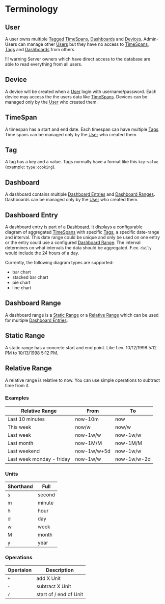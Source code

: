 # Terminology

## User

A user owns multiple [Tagged](#tags) [TimeSpans](#timespan), [Dashboards](#dashboard) and [Devices](#device).
Admin-Users can manage other [Users](#user) but they have no access to [TimeSpans](#timespan), [Tags](#tag) 
and [Dashboards](#dashboard) from others.

!!! warning
    Server owners which have direct access to the database are able to read everything from all users.
   
## Device

A device will be created when a [User](#user) login with username/password. 
Each device may access the the users data like [TimeSpans](#timespan). 
Devices can be managed only by the [User](#user) who created them.

## TimeSpan

A timespan has a start and end date. Each timespan can have multiple [Tags](#tag).
Time spans can be managed only by the [User](#user) who created them.

## Tag

A tag has a key and a value. Tags normally have a format like this `key:value` (example: `type:cooking`).

## Dashboard

A dashboard contains multiple [Dashboard Entries](#dashboard-entry) and [Dashboard Ranges](#dashboard-range).
Dashboards can be managed only by the [User](#user) who created them.

## Dashboard Entry

A dashboard entry is part of a [Dashboard](#dashboard). It displays a configurable diagram of aggregated 
[TimeSpans](#timespan) with specific [Tags](#tag), a specific date-range and interval.
This date range could be unique and only be used on one entry or the entry could use a 
configured [Dashboard Range](#dashboard-range). The interval determines on what intervals the data should be aggregated.
F.ex. `daily` would include the 24 hours of a day.

Currently, the following diagram types are supported:

* bar chart
* stacked bar chart
* pie chart
* line chart

## Dashboard Range

A dashboard range is a [Static Range](#static-range) or a [Relative Range](#relative-range) which can be used for multiple 
[Dashboard Entries](#dashboard-entry).

## Static Range

A static range has a concrete start and end point. Like f.ex. 10/12/1998 5:12 PM to 10/13/1998 5:12 PM.

## Relative Range

A relative range is relative to now. You can use simple operations to subtract time from it.

### Examples

| Relative Range            | From        | To |
| ---                       | ---         | --- |
| Last 10 minutes           | now-10m     | now |
| This week                 | now/w       | now/w |
| Last week                 | now-1w/w    | now-1w/w |
| Last month                | now-1M/M    | now-1M/M |
| Last weekend              | now-1w/w+5d | now-1w/w |
| Last week monday - friday | now-1w/w    | now-1w/w-2d |

### Units

| Shorthand | Full      |
| --------- | --------- |
| s         | second    |
| m         | minute    |
| h         | hour      |
| d         | day       |
| w         | week      |
| M         | month     |
| y         | year      |

### Operations

| Opertaion | Description |
| --------- | ----------- |
| `+` | add X Unit|
| `-` | subtract X Unit |
| `/` | start of / end of Unit |
